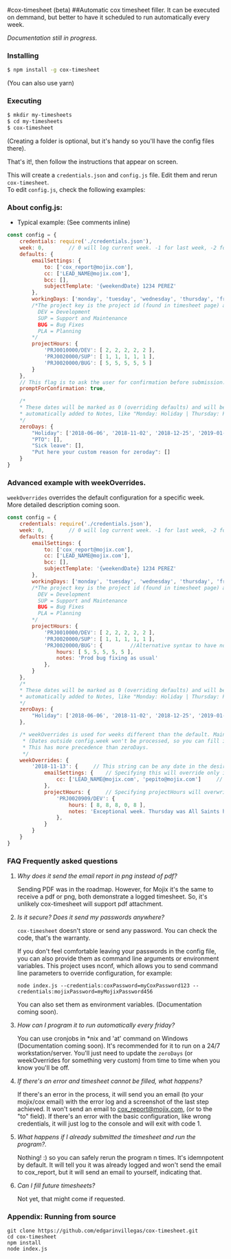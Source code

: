 #cox-timesheet (beta)
##Automatic cox timesheet filler.
It can be executed on demmand, but better to have it scheduled to run automatically every week.

*Documentation still in progress.*

### Installing
```sh
$ npm install -g cox-timesheet
```
(You can also use yarn)

### Executing
```sh
$ mkdir my-timesheets
$ cd my-timesheets
$ cox-timesheet
```
(Creating a folder is optional, but it's handy so you'll have the config files there).

That's it!, then follow the instructions that appear on screen.

This will create a `credentials.json` and `config.js` file. Edit them and rerun `cox-timesheet`.  
To edit `config.js`, check the following examples:

### About config.js:
- Typical example: (See comments inline)

```javascript
const config = {
    credentials: require('./credentials.json'),
    week: 0,        // 0 will log current week. -1 for last week, -2 for 2 weeks ago, etc. It must be <= 0
    defaults: {
        emailSettings: {
            to: ['cox_report@mojix.com'],
            cc: ['LEAD_NAME@mojix.com'],
            bcc: [],
            subjectTemplate: '{weekendDate} 1234 PEREZ'
        },
        workingDays: ['monday', 'tuesday', 'wednesday', 'thursday', 'friday' ],
        /*The project key is the project id (found in timesheet page) and the first letters of the category (case insensitive)
          DEV = Development
          SUP = Support and Maintenance
          BUG = Bug Fixes
          PLA = Planning
        */
        projectHours: {
            'PRJ0010000/DEV': [ 2, 2, 2, 2, 2 ],
            'PRJ0020000/SUP': [ 1, 1, 1, 1, 1 ],
            'PRJ0020000/BUG': [ 5, 5, 5, 5, 5 ]
        }
    },
    // This flag is to ask the user for confirmation before submission. Set to false if running with cronjob or if you want to run and forget
    promptForConfirmation: true,

    /*
    * These dates will be marked as 0 (overriding defaults) and will be
    * automatically added to Notes, like "Monday: Holiday | Thursday: PTO"
    */
    zeroDays: {
        "Holiday": ['2018-06-06', '2018-11-02', '2018-12-25', '2019-01-01'],
        "PTO": [],
        "Sick leave": [],
        "Put here your custom reason for zeroday": []
    }
}
```

### Advanced example with weekOverrides.

`weekOverrides` overrides the default configuration for a specific week.  
More detailed description coming soon.

```javascript
const config = {
    credentials: require('./credentials.json'),
    week: 0,        // 0 will log current week. -1 for last week, -2 for 2 weeks ago, etc. It must be <= 0
    defaults: {
        emailSettings: {
            to: ['cox_report@mojix.com'],
            cc: ['LEAD_NAME@mojix.com'],
            bcc: [],
            subjectTemplate: '{weekendDate} 1234 PEREZ'
        },
        workingDays: ['monday', 'tuesday', 'wednesday', 'thursday', 'friday' ],
        /*The project key is the project id (found in timesheet page) and the first letters of the category (case insensitive)
          DEV = Development
          SUP = Support and Maintenance
          BUG = Bug Fixes
          PLA = Planning
        */
        projectHours: {
            'PRJ0010000/DEV': [ 2, 2, 2, 2, 2 ],
            'PRJ0020000/SUP': [ 1, 1, 1, 1, 1 ],
            'PRJ0020000/BUG': {         //Alternative syntax to have notes.
                hours: [ 5, 5, 5, 5, 5 ],
                notes: 'Prod bug fixing as usual'
            },
        }
    },
    /*
    * These dates will be marked as 0 (overriding defaults) and will be
    * automatically added to Notes, like "Monday: Holiday | Thursday: PTO"
    */
    zeroDays: {
        "Holiday": ['2018-06-06', '2018-11-02', '2018-12-25', '2019-01-01'],
    },

    /* weekOverrides is used for weeks different than the default. Mainly used for holidays, vacations, etc
     * (Dates outside config.week won't be processed, so you can fill in advance without problems.)
     * This has more precedence than zeroDays.
     */
    weekOverrides: {
        '2018-11-13': {     // This string can be any date in the desired week.
            emailSettings: {    // Specifying this will override only internal fields
                cc: ['LEAD_NAME@mojix.com', 'pepito@mojix.com']     // This week I want to send to pepito as well
            },
            projectHours: {     // Specifying projectHours will overwrite the whole projectHours node
                'PRJ0020909/DEV': {
                    hours: [ 8, 8, 8, 0, 8 ],
                    notes: 'Exceptional week. Thursday was All Saints holiday'
                },
            }
        }
    }
}
```

### FAQ Frequently asked questions

1. *Why does it send the email report in png instead of pdf?*  

   Sending PDF was in the roadmap. However, for Mojix it's the same to receive a pdf or png, both demonstrate a logged timesheet.
   So, it's unlikely  cox-timesheet will support pdf attachment.

2. *Is it secure? Does it send my passwords anywhere?*

   `cox-timesheet` doesn't store or send any password. You can check the code, that's the warranty.

   If you don't feel comfortable leaving your passwords in the config file, you can also provide them as command line arguments or environment variables.
   This project uses nconf, which allows you to send command line parameters to override configuration, for example:
   ```
   node index.js --credentials:coxPassword=myCoxPassword123 --credentials:mojixPassword=myMojixPassword456
   ```

   You can also set them as environment variables. (Documentation coming soon).

3. *How can I program it to run automatically every friday?*

   You can use cronjobs in *nix and 'at' command on Windows (Documentation coming soon). It's recommended for it to run on a 24/7 workstation/server.
   You'll just need to update the `zeroDays` (or weekOverrides for something very custom) from time to time when you know you'll be off.

4. *If there's an error and timesheet cannot be filled, what happens?*

   If there's an error in the process, it will send you an email (to your mojix/cox email) with the error log and a screenshot of the last step achieved.
   It won't send an email to cox_report@mojix.com, (or to the "to" field).
   If there's an error with the basic configuration, like wrong credentials, it will just log to the console and will exit with code 1.

5. *What happens if I already submitted the timesheet and run the program?.*

   Nothing! :) so you can safely rerun the program n times. It's idemnpotent by default.
   It will tell you it was already logged and won't send the email to cox_report, but it will send an email to yourself, indicating that.

6. *Can I fill future timesheets?*

   Not yet, that might come if requested. 

### Appendix: Running from source
```
git clone https://github.com/edgarinvillegas/cox-timesheet.git
cd cox-timesheet
npm install
node index.js
```
